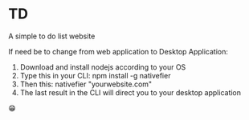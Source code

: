 # TD
A simple to do list website

If need be to change from web application to Desktop Application:

1. Download and install nodejs according to your OS
2. Type this in your CLI: npm install -g nativefier
3. Then this: nativefier "yourwebsite.com"
4. The last result in the CLI will direct you to your desktop application

&#128513;
